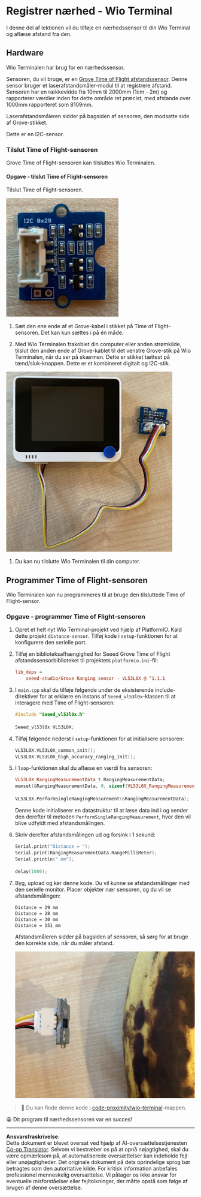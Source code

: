 <!--
CO_OP_TRANSLATOR_METADATA:
{
  "original_hash": "288aebb0c59f7be1d2719b8f9660a313",
  "translation_date": "2025-08-27T20:31:49+00:00",
  "source_file": "4-manufacturing/lessons/4-trigger-fruit-detector/wio-terminal-proximity.md",
  "language_code": "da"
}
-->
# Registrer nærhed - Wio Terminal

I denne del af lektionen vil du tilføje en nærhedssensor til din Wio Terminal og aflæse afstand fra den.

## Hardware

Wio Terminalen har brug for en nærhedssensor.

Sensoren, du vil bruge, er en [Grove Time of Flight afstandssensor](https://www.seeedstudio.com/Grove-Time-of-Flight-Distance-Sensor-VL53L0X.html). Denne sensor bruger et laserafstandsmåler-modul til at registrere afstand. Sensoren har en rækkevidde fra 10mm til 2000mm (1cm - 2m) og rapporterer værdier inden for dette område ret præcist, med afstande over 1000mm rapporteret som 8109mm.

Laserafstandsmåleren sidder på bagsiden af sensoren, den modsatte side af Grove-stikket.

Dette er en I2C-sensor.

### Tilslut Time of Flight-sensoren

Grove Time of Flight-sensoren kan tilsluttes Wio Terminalen.

#### Opgave - tilslut Time of Flight-sensoren

Tilslut Time of Flight-sensoren.

![En Grove Time of Flight-sensor](../../../../../translated_images/grove-time-of-flight-sensor.d82ff2165bfded9f485de54d8d07195a6270a602696825fca19f629ddfe94e86.da.png)

1. Sæt den ene ende af et Grove-kabel i stikket på Time of Flight-sensoren. Det kan kun sættes i på én måde.

1. Med Wio Terminalen frakoblet din computer eller anden strømkilde, tilslut den anden ende af Grove-kablet til det venstre Grove-stik på Wio Terminalen, når du ser på skærmen. Dette er stikket tættest på tænd/sluk-knappen. Dette er et kombineret digitalt og I2C-stik.

![Grove Time of Flight-sensoren tilsluttet det venstre stik](../../../../../translated_images/wio-time-of-flight-sensor.c4c182131d2ea73df67febd004dc0313d271013d016be9c47e7da4d77c6c20a8.da.png)

1. Du kan nu tilslutte Wio Terminalen til din computer.

## Programmer Time of Flight-sensoren

Wio Terminalen kan nu programmeres til at bruge den tilsluttede Time of Flight-sensor.

### Opgave - programmer Time of Flight-sensoren

1. Opret et helt nyt Wio Terminal-projekt ved hjælp af PlatformIO. Kald dette projekt `distance-sensor`. Tilføj kode i `setup`-funktionen for at konfigurere den serielle port.

1. Tilføj en biblioteksafhængighed for Seeed Grove Time of Flight afstandssensorbiblioteket til projektets `platformio.ini`-fil:

    ```ini
    lib_deps =
        seeed-studio/Grove Ranging sensor - VL53L0X @ ^1.1.1
    ```

1. I `main.cpp` skal du tilføje følgende under de eksisterende include-direktiver for at erklære en instans af `Seeed_vl53l0x`-klassen til at interagere med Time of Flight-sensoren:

    ```cpp
    #include "Seeed_vl53l0x.h"
    
    Seeed_vl53l0x VL53L0X;
    ```

1. Tilføj følgende nederst i `setup`-funktionen for at initialisere sensoren:

    ```cpp
    VL53L0X.VL53L0X_common_init();
    VL53L0X.VL53L0X_high_accuracy_ranging_init();
    ```

1. I `loop`-funktionen skal du aflæse en værdi fra sensoren:

    ```cpp
    VL53L0X_RangingMeasurementData_t RangingMeasurementData;
    memset(&RangingMeasurementData, 0, sizeof(VL53L0X_RangingMeasurementData_t));

    VL53L0X.PerformSingleRangingMeasurement(&RangingMeasurementData);
    ```

    Denne kode initialiserer en datastruktur til at læse data ind i og sender den derefter til metoden `PerformSingleRangingMeasurement`, hvor den vil blive udfyldt med afstandsmålingen.

1. Skriv derefter afstandsmålingen ud og forsink i 1 sekund:

    ```cpp
    Serial.print("Distance = ");
    Serial.print(RangingMeasurementData.RangeMilliMeter);
    Serial.println(" mm");

    delay(1000);
    ```

1. Byg, upload og kør denne kode. Du vil kunne se afstandsmålinger med den serielle monitor. Placer objekter nær sensoren, og du vil se afstandsmålingen:

    ```output
    Distance = 29 mm
    Distance = 28 mm
    Distance = 30 mm
    Distance = 151 mm
    ```

    Afstandsmåleren sidder på bagsiden af sensoren, så sørg for at bruge den korrekte side, når du måler afstand.

    ![Afstandsmåleren på bagsiden af Time of Flight-sensoren peger på en banan](../../../../../translated_images/time-of-flight-banana.079921ad8b1496e4525dc26b4cdc71a076407aba3e72ba113ba2e38febae92c5.da.png)

> 💁 Du kan finde denne kode i [code-proximity/wio-terminal](../../../../../4-manufacturing/lessons/4-trigger-fruit-detector/code-proximity/wio-terminal)-mappen.

😀 Dit program til nærhedssensoren var en succes!

---

**Ansvarsfraskrivelse**:  
Dette dokument er blevet oversat ved hjælp af AI-oversættelsestjenesten [Co-op Translator](https://github.com/Azure/co-op-translator). Selvom vi bestræber os på at opnå nøjagtighed, skal du være opmærksom på, at automatiserede oversættelser kan indeholde fejl eller unøjagtigheder. Det originale dokument på dets oprindelige sprog bør betragtes som den autoritative kilde. For kritisk information anbefales professionel menneskelig oversættelse. Vi påtager os ikke ansvar for eventuelle misforståelser eller fejltolkninger, der måtte opstå som følge af brugen af denne oversættelse.